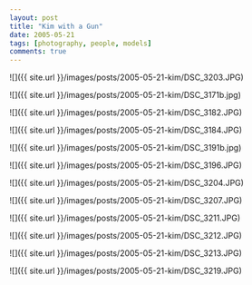 ```yaml
---
layout: post
title: "Kim with a Gun"
date: 2005-05-21
tags: [photography, people, models]
comments: true
---
```

![]({{ site.url }}/images/posts/2005-05-21-kim/DSC_3203.JPG)

![]({{ site.url }}/images/posts/2005-05-21-kim/DSC_3171b.jpg)

![]({{ site.url }}/images/posts/2005-05-21-kim/DSC_3182.JPG)

![]({{ site.url }}/images/posts/2005-05-21-kim/DSC_3184.JPG)

![]({{ site.url }}/images/posts/2005-05-21-kim/DSC_3191b.jpg)

![]({{ site.url }}/images/posts/2005-05-21-kim/DSC_3196.JPG)

![]({{ site.url }}/images/posts/2005-05-21-kim/DSC_3204.JPG)

![]({{ site.url }}/images/posts/2005-05-21-kim/DSC_3207.JPG)

![]({{ site.url }}/images/posts/2005-05-21-kim/DSC_3211.JPG)

![]({{ site.url }}/images/posts/2005-05-21-kim/DSC_3212.JPG)

![]({{ site.url }}/images/posts/2005-05-21-kim/DSC_3213.JPG)

![]({{ site.url }}/images/posts/2005-05-21-kim/DSC_3219.JPG)

